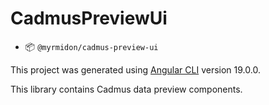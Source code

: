 # CadmusPreviewUi

- 📦 `@myrmidon/cadmus-preview-ui`

This project was generated using [Angular CLI](https://github.com/angular/angular-cli) version 19.0.0.

This library contains Cadmus data preview components.
